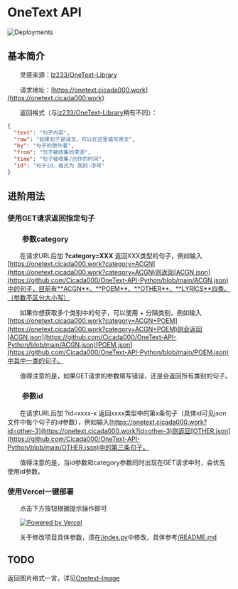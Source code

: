 # OneText API

![Deployments](https://img.shields.io/github/deployments/Cicada000/OneText-API-Python/Production?logo=Vercel&style=for-the-badge)

## 基本简介

&emsp;&emsp;灵感来源：[lz233/OneText-Library](https://github.com/lz233/OneText-Library)

&emsp;&emsp;请求地址：[https://onetext.cicada000.work](https://onetext.cicada000.work)

&emsp;&emsp;返回格式（与[lz233/OneText-Library](https://github.com/lz233/OneText-Library)稍有不同）：

```json
{
  "text": "句子内容",
  "raw": "如果句子是译文，可以在这里填写原文",
  "by": "句子的原作者",
  "from": "句子被收集的来源",
  "time": "句子被收集/创作的时间",
  "id": "句子id，格式为 类别-序号"
}
```

## 进阶用法

### 使用GET请求返回指定句子

### &emsp;&emsp;**参数category**

&emsp;&emsp;在请求URL后加 **?category=XXX** 返回XXX类型的句子，例如输入[https://onetext.cicada000.work?category=ACGN](https://onetext.cicada000.work?category=ACGN)则返回[ACGN.json](https://github.com/Cicada000/OneText-API-Python/blob/main/ACGN.json)中的句子，目前有**ACGN**、**POEM**、**OTHER**、**LYRICS**四类。（参数不区分大小写）

&emsp;&emsp;如果你想获取多个类别中的句子，可以使用 + 分隔类别，例如输入[https://onetext.cicada000.work?category=ACGN+POEM](https://onetext.cicada000.work?category=ACGN+POEM)则会返回[ACGN.json](https://github.com/Cicada000/OneText-API-Python/blob/main/ACGN.json)[POEM.json](https://github.com/Cicada000/OneText-API-Python/blob/main/POEM.json)中其中一类的句子。

&emsp;&emsp;值得注意的是，如果GET请求的参数填写错误，还是会返回所有类别的句子。

### &emsp;&emsp;**参数id**

&emsp;&emsp;在请求URL后加 ?id=xxxx-x 返回xxxx类型中的第x条句子（具体id可见json文件中每个句子的id参数），例如输入[https://onetext.cicada000.work?id=other-3](https://onetext.cicada000.work?id=other-3)则返回[OTHER.json](https://github.com/Cicada000/OneText-API-Python/blob/main/OTHER.json)中的第三条句子。

&emsp;&emsp;值得注意的是，当id参数和category参数同时出现在GET请求中时，会优先使用id参数。

### 使用Vercel一键部署

&emsp;&emsp;点击下方按钮根据提示操作即可

&emsp;&emsp;[![Powered by Vercel](https://www.datocms-assets.com/31049/1618983297-powered-by-vercel.svg)](https://vercel.com/new/clone?repository-url=https://github.com/Cicada000/OneText-API-Python)

&emsp;&emsp;关于修改项目具体参数，须在[/index.py](https://github.com/Cicada000/OneText-API-Python/blob/main/api/index.py)中修改，具体参考[/README.md](https://github.com/Cicada000/OneText-API-Python/blob/main/README.md)

## TODO

返回图片格式一言，详见[Onetext-Image](https://github.com/Cicada000/Onetext-Image)
